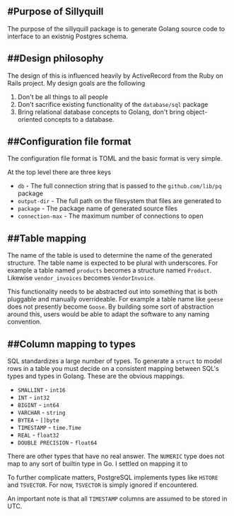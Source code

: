 #Purpose of Sillyquill
---
The purpose of the sillyquill package is to generate Golang source code to interface to an existnig Postgres schema. 

##Design philosophy
---
The design of this is influenced heavily by ActiveRecord from the Ruby on Rails project. My design goals are the following

1. Don't be all things to all people
1. Don't sacrifice existing functionality of the `database/sql` package
1. Bring relational database concepts to Golang, don't bring object-oriented concepts to a database.

##Configuration file format
---

The configuration file format is TOML and the basic format is very simple.

At the top level there are three keys

* `db` - The full connection string that is passed to the `github.com/lib/pq` package
* `output-dir` - The full path on the filesystem that files are generated to
* `package` - The package name of generated source files
* `connection-max` - The maximum number of connections to open

##Table mapping
---
The name of the table is used to determine the name of the generated structure. The table name is expected to be plural with underscores. For example a table named `products` becomes a structure named `Product`. Likewise `vendor_invoices` becomes `VendorInvoice`.

This functionality needs to be abstracted out into something that is both pluggable and manually overrideable. For example a table name like `geese` does not presently become `Goose`. By building some sort of abstraction around this, users would be able to adapt the software to  any naming convention.

##Column mapping to types
---
SQL standardizes a large number of types. To generate a `struct` to model rows in a table you must decide on a consistent mapping between SQL's types and types in Golang. These are the obvious mappings.

* `SMALLINT` - `int16`
* `INT` - `int32`
* `BIGINT` - `int64`
* `VARCHAR` - `string`
* `BYTEA` - `[]byte`
* `TIMESTAMP` - `time.Time`
* `REAL` - `float32`
* `DOUBLE PRECISION` - `float64`

There are other types that have no real answer. The `NUMERIC` type does not map to any sort of builtin type in Go. I settled on mapping it to 

To further complicate matters, PostgreSQL implements types like `HSTORE` and `TSVECTOR`. For now, `TSVECTOR` is simply ignored if encountered.

An important note is that all `TIMESTAMP` columns are assumed to be stored in UTC.
